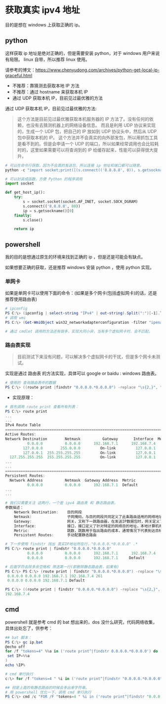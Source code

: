 # 获取真实 ipv4 地址

目的是想在 windows 上获取正确的 ip。

## python

这样获取 ip 地址是绝对正确的，但是需要安装 python，对于 windows 用户来说有局限。
linux 自带，所以推荐 linux 使用。

请参考的博文：<https://www.chenyudong.com/archives/python-get-local-ip-graceful.html>

- 不推荐：靠猜测去获取本地 IP 方法
- 不推荐：通过 hostname 来获取本机 IP
- 通过 UDP 获取本机 IP，目前见过最优雅的方法

通过 UDP 获取本机 IP，目前见过最优雅的方法:

> 这个方法是目前见过最优雅获取本机服务器的 IP 方法了。没有任何的依赖，也没有去猜测机器上的网络设备信息。
> 而且是利用 UDP 协议来实现的，生成一个 UDP 包，把自己的 IP 放如到 UDP 协议头中，然后从 UDP 包中获取本机的 IP。
> 这个方法并不会真实的向外部发包，所以用抓包工具是看不到的。但是会申请一个 UDP 的端口，所以如果经常调用也会比较耗时的，这里如果需要可以将查询到的 IP 给缓存起来，性能可以获得很大提升。

```python
# 可以在命令行获取，因为不会真的发送包，所以连接 ip 地址和端口都可以随意。
python -c "import socket;print([(s.connect(('8.8.8.8', 0)), s.getsockname()[0], s.close()) for s in [socket.socket(socket.AF_INET, socket.SOCK_DGRAM)]][0][1])"

# 可以封装成函数，方便 Python 的程序调用
import socket

def get_host_ip():
    try:
        s = socket.socket(socket.AF_INET, socket.SOCK_DGRAM)
        s.connect(('8.8.8.8', 80))
        ip = s.getsockname()[0]
    finally:
        s.close()

    return ip
```

## powershell

我的目的是想通过原生的环境来找到正确的 ip ，但是还是可能会有缺点。

如果想要正确的获取，还是推荐 windows 安装 python ，使用 python 实现。

### 单网卡

如果是单网卡可以使用下面的命令：(如果是多个网卡(包括虚拟网卡)的话，还是推荐使用路由表)

```powershell
# ipconfig
PS C:\> (ipconfig | select-string "IPv4" | out-string).Split(":")[-1].Trim()
# 调用 wmi
PS C:\> (Get-WmiObject win32_networkadapterconfiguration -filter "ipenabled = 'true'").IPAddress -notlike "*:*"

# 通过 cmdlet 调用的方法还有很多，实现大同小异，当有多个虚拟网卡时，会不匹配。
```

### 路由表实现

> 目前测试下来没有问题，可以解决多个虚拟网卡的干扰，但是多个网卡未测试。

实现是通过 路由表 的方法实现，具体可以 google or baidu : windows 路由表。

```powershell
# 使用的 查询路由表中的数据
PS C:\> ((route print |findstr "0.0.0.0.*0.0.0.0") -replace "\s{2,}", " ").split()[4]
```

- 实现原理：

```powershell
# 首先调用 route print 查看所有列表：
PS C:\> route print
...
...
IPv4 Route Table
===========================================================================
Active Routes:
Network Destination        Netmask          Gateway       Interface  Metric
          0.0.0.0          0.0.0.0      192.168.7.1      192.168.7.4    261
        127.0.0.0        255.0.0.0         On-link         127.0.0.1    306
        127.0.0.1  255.255.255.255         On-link         127.0.0.1    306
  127.255.255.255  255.255.255.255         On-link         127.0.0.1    306
...
...
===========================================================================
Persistent Routes:
  Network Address          Netmask  Gateway Address  Metric
          0.0.0.0          0.0.0.0      192.168.7.1  Default
...
...

# 我们只需要关注 这两行，一个是 ipv4 路由表 和 静态路由表。
参数描述：
    Network Destination:    目的网段
    Netmask:                子网掩码，与目的网段共同定义了此条路由适用的网络地址
    Gateway:                网关，又称下一跳路由器，在发送IP数据包时，网关定义了针对特定的网络目的地址，数据包发送到的下一跳服务器
    Interface:              接口，接口定义了针对特定的网络目的地址，本地计算机用于发送数据包的网络接口
    Metric:                 跳数，跳数用于指出路由的成本，通常情况下代表到达目标地址所需要经过的跳跃数量，一个跳数代表经过一个路由器。跳数越低，代表路由成本越低，优先级越高
    Persistent Routes:      手动配置静态路由

# 下一步使用 findstr 找出 真实IP地址所在行，"0.0.0.0.*0.0.0.0" .*
PS C:\> route print | findstr "0.0.0.0.*0.0.0.0"
          0.0.0.0          0.0.0.0      192.168.7.1      192.168.7.4    261
          0.0.0.0          0.0.0.0      192.168.7.1     Default

# 后面字符去除多余空格和 筛选第一行(即删除静态路由表，如果有)
PS C:\> PS C:\> (route print | findstr "0.0.0.0.*0.0.0.0") -replace "\s{2,}", " "
 0.0.0.0 0.0.0.0 192.168.7.1 192.168.7.4 261
 0.0.0.0 0.0.0.0 192.168.7.1 Default

PS C:\> ((route print | findstr "0.0.0.0.*0.0.0.0") -replace "\s{2,}", " ").split()[4]
192.168.7.4
```

## cmd

powershell 就是参考 cmd 的 bat 想出来的，dos 没什么研究，代码网络收集，具体出处忘了，供参考：

```powershell
## bat 脚本：
PS C:\> gc ip.bat
@echo off
for /f "tokens=4" %%a in ('route print^|findstr 0.0.0.0.*0.0.0.0') do (
 set IP=%%a
)
echo %IP%

# cmd 单行执行
c:\> for /f "tokens=4 " %i in ('route print^|findstr "0.0.0.0.*0.0.0.0"') do @echo %i

## 但是上面的有静态路由的时候会多出来字符串。
# 用 powershell 优化一下，调用 cmd 单行执行
PS C:\> cmd /c "FOR /F "tokens=4 " %i in ('route print^|findstr "0.0.0.0.*0.0.0.0"') do @echo %i" | Select-Object -Index 0
```
